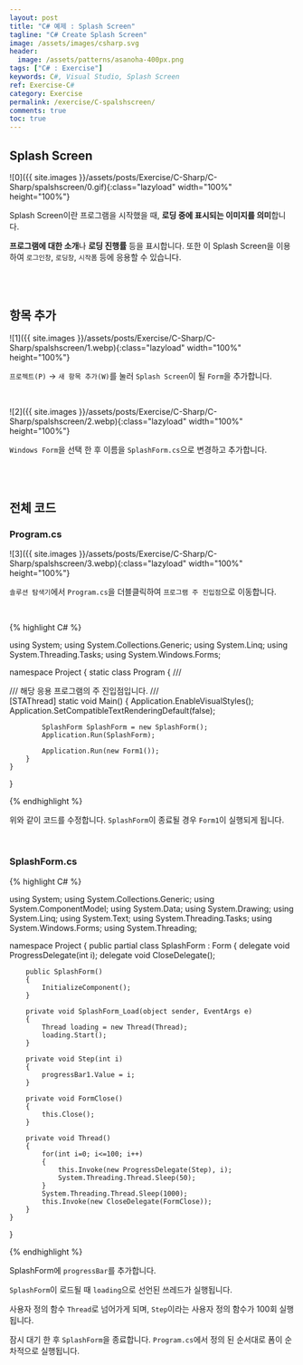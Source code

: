 ```yaml
---
layout: post
title: "C# 예제 : Splash Screen"
tagline: "C# Create Splash Screen"
image: /assets/images/csharp.svg
header:
  image: /assets/patterns/asanoha-400px.png
tags: ["C# : Exercise"]
keywords: C#, Visual Studio, Splash Screen
ref: Exercise-C#
category: Exercise
permalink: /exercise/C-spalshscreen/
comments: true
toc: true
---
```


## Splash Screen

![0]({{ site.images }}/assets/posts/Exercise/C-Sharp/C-Sharp/spalshscreen/0.gif){:class="lazyload" width="100%" height="100%"}

Splash Screen이란 프로그램을 시작했을 때, **로딩 중에 표시되는 이미지를 의미**합니다.

**프로그램에 대한 소개**나 **로딩 진행률** 등을 표시합니다. 또한 이 Splash Screen을 이용하여 `로그인창`, `로딩창`, `시작폼` 등에 응용할 수 있습니다.

<br>
<br>

## 항목 추가

![1]({{ site.images }}/assets/posts/Exercise/C-Sharp/C-Sharp/spalshscreen/1.webp){:class="lazyload" width="100%" height="100%"}

`프로젝트(P)` → `새 항목 추가(W)`를 눌러 `Splash Screen`이 될 `Form`을 추가합니다.

<br>

![2]({{ site.images }}/assets/posts/Exercise/C-Sharp/C-Sharp/spalshscreen/2.webp){:class="lazyload" width="100%" height="100%"}

`Windows Form`을 선택 한 후 이름을 `SplashForm.cs`으로 변경하고 추가합니다.

<br>
<br>

## 전체 코드

### Program.cs

![3]({{ site.images }}/assets/posts/Exercise/C-Sharp/C-Sharp/spalshscreen/3.webp){:class="lazyload" width="100%" height="100%"}

`솔루션 탐색기`에서 `Program.cs`을 더블클릭하여 `프로그램 주 진입점`으로 이동합니다.

<br>

{% highlight C# %}

using System;
using System.Collections.Generic;
using System.Linq;
using System.Threading.Tasks;
using System.Windows.Forms;

namespace Project
{
    static class Program
    {
        /// <summary>
        /// 해당 응용 프로그램의 주 진입점입니다.
        /// </summary>
        [STAThread]
        static void Main()
        {
            Application.EnableVisualStyles();
            Application.SetCompatibleTextRenderingDefault(false);

            SplashForm SplashForm = new SplashForm();
            Application.Run(SplashForm);

            Application.Run(new Form1());
        }
    }
}

{% endhighlight %}

위와 같이 코드를 수정합니다. `SplashForm`이 종료될 경우 `Form1`이 실행되게 됩니다.

<br>

### SplashForm.cs

{% highlight C# %}

using System;
using System.Collections.Generic;
using System.ComponentModel;
using System.Data;
using System.Drawing;
using System.Linq;
using System.Text;
using System.Threading.Tasks;
using System.Windows.Forms;
using System.Threading;

namespace Project
{
    public partial class SplashForm : Form
    {
        delegate void ProgressDelegate(int i);
        delegate void CloseDelegate();

        public SplashForm()
        {
            InitializeComponent();
        }

        private void SplashForm_Load(object sender, EventArgs e)
        {
            Thread loading = new Thread(Thread);
            loading.Start();
        }

        private void Step(int i)
        {
            progressBar1.Value = i;
        }

        private void FormClose()
        {
            this.Close();
        }

        private void Thread()
        {
            for(int i=0; i<=100; i++)
            {
                this.Invoke(new ProgressDelegate(Step), i);
                System.Threading.Thread.Sleep(50);
            }
            System.Threading.Thread.Sleep(1000);
            this.Invoke(new CloseDelegate(FormClose));
        }
    }
}

{% endhighlight %}

SplashForm에 `progressBar`를 추가합니다.

`SplashForm`이 로드될 때 `loading`으로 선언된 쓰레드가 실행됩니다.

사용자 정의 함수 `Thread`로 넘어가게 되며, `Step`이라는 사용자 정의 함수가 100회 실행됩니다.

잠시 대기 한 후 `SplashForm`을 종료합니다. `Program.cs`에서 정의 된 순서대로 폼이 순차적으로 실행됩니다.


